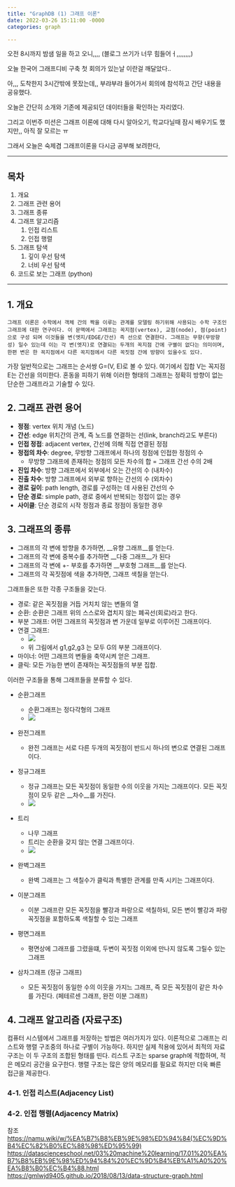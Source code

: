 ```yaml
---
title: "GraphDB (1) 그래프 이론"
date: 2022-03-26 15:11:00 -0000 
categories: graph

---
```


오전 8시까지 밤샘 일을 하고 오니,,,, (블로그 쓰기가 너무 힘들어ㅓ,,,,,,,,)

오늘 한국어 그래프디비 구축 첫 회의가 있는날 이란걸 깨달았다..

아,,, 도착한지 3시간밖에 못잤는데,, 부랴부랴 들어가서 회의에 참석하고 간단 내용을 공유했다.

오늘은 간단히 소개와 기존에 제공되던 데이터들을 확인하는 자리였다. 

그리고 이번주 미션은 그래프 이론에 대해 다시 알아오기, 학교다닐때 잠시 배우기도 했지만,, 아직 잘 모르는 ㅠ

그래서 오늘은 숙제겸 그래프이론을 다시금 공부해 보려한다,


--------------

## 목차
1. 개요
2. 그래프 관련 용어
3. 그래프 종류
4. 그래프 알고리즘
   1. 인접 리스트
   2. 인접 행렬
5. 그래프 탐색
   1. 깊이 우선 탐색
   2. 너비 우선 탐색
6. 코드로 보는 그래프 (python)

-----

## 1. 개요
```
그래프 이론은 수학에서 객체 간의 짝을 이루는 관계를 모델링 하기위해 사용되는 수학 구조인 그래프에 대한 연구이다. 이 문맥에서 그래프는 꼭지점(vertex), 교점(node), 점(point) 으로 구성 되며 이것들을 변(엣지/EDGE/간선) 즉 선으로 연결한다. 그래프는 무향(무방향성) 일수 있는데 이는 각 변(엣지)로 연결되는 두개의 꼭지점 간에 구별이 없다는 의미이며, 한편 변은 한 꼭지점에서 다른 꼭지점에서 다른 꼭짓점 간에 방향이 있을수도 있다. 
```
가장 일반적으로는 그래프는 순서쌍 G=(V, E)로 볼 수 있다. 여기에서 집합 V는 꼭지점 E는 간선을 의미한다. 혼동을 피하기 위해 이러한 형태의 그래프는 정확히 방향이 없는 단순한 그래프라고 기술할 수 있다.

## 2. 그래프 관련 용어
- __정점__: vertex 위치 개념 (노드)
- __간선__: edge 위치간의 관계, 즉 노드를 연결하는 선(link, branch라고도 부른다)
- __인접 정접__: adjacent vertex, 간선에 의해 직접 연결된 정점
- __정접의 차수__: degree, 무방향 그래프에서 하나의 정점에 인접한 정점의 수 
  - 무방향 그래프에 존재하는 정점의 모든 차수의 합 = 그래프 간선 수의 2배
- __진입 차수__: 방향 그래프에서 외부에서 오는 간선의 수 (내차수)
- __진출 차수__: 방향 그래프에서 외부로 향하는 간선의 수 (외차수)
- __경로 길이__: path length, 경로를 구성하는 데 사용된 간선의 수
- __단순 경로__: simple path, 경로 중에서 반복되는 정접이 없는 경우
- __사이클__: 단순 경로의 시작 정점과 종료 정점이 동일한 경우 

## 3. 그래프의 종류
- 그래프의 각 변에 방향을 추가하면, __유향 그래프__를 얻는다.
- 그래프의 각 변에 중복수를 추가하면 __다중 그래프__가 된다
- 그래프의 각 변에 +- 부호를 추가하면 __부호형 그래프__를 얻는다.
- 그래프의 각 꼭짓점에 색을 추가하면, 그래프 색칠을 얻는다.

그래프들은 또한 각종 구조들을 갖는다.
- 경로: 같은 꼭짓점을 거듭 거치치 않는 변들의 열
- 순환: 순환은 그래프 위의 스스로와 겹치지 않는 폐곡선(회로)라고 한다.
- 부분 그래프: 어떤 그래프의 꼭짓점과 변 가운데 일부로 이루어진 그래프이다.
- 연결 그래프: 
  - ![](https://upload.wikimedia.org/wikipedia/commons/thumb/0/08/Teilgraphenbeziehungen.svg/900px-Teilgraphenbeziehungen.svg.png)
  - 위 그림에서 g1,g2,g3 는 모두 G의 부분 그래프이다.
- 마이너: 어떤 그래프의 변들을 축약시켜 얻은 그래프.
- 클릭: 모든 가능한 변이 존재하는 꼭짓점들의 부분 집합.

이러한 구조들을 통해 그래프들을 분류할 수 있다.
- 순환그래프
  - 순환그래프는 정다각형의 그래프 
  - ![](https://upload.wikimedia.org/wikipedia/commons/thumb/f/f6/Undirected_6_cycle.svg/330px-Undirected_6_cycle.svg.png)


- 완전그래프
  - 완전 그래프는 서로 다른 두개의 꼭짓점이 반드시 하나의 변으로 연결된 그래프이다.

- 정규그래프
  - 정규 그래프는 모든 꼭짓점이 동일한 수의 이웃을 가지는 그래프이다. 모든 꼭짓점이 모두 같은 __차수__를 가진다.
  - ![](https://upload.wikimedia.org/wikipedia/commons/thumb/4/48/Petersen_graph_blue.svg/330px-Petersen_graph_blue.svg.png)

- 트리
  - 나무 그래프
  - 트리는 순환을 갖지 않는 연결 그래프이다.
  - ![](https://gmlwjd9405.github.io/images/data-structure-graph/graph-vs-tree.png)

- 완벽그래프 
  - 완벽 그래프는 그 색칠수가 클릭과 특별한 관계를 만족 시키는 그래프이다.
- 이분그래프
  - 이분 그래프란 모든 꼭짓점을 빨강과 파랑으로 색칠하되, 모든 변이 빨강과 파랑 꼭짓점을 포함하도록 색칠할 수 있는 그래프
- 평면그래프
  - 평면상에 그래프를 그렸을떄, 두변이 꼭짓점 이외에 만나지 않도록 그릴수 있는 그래프
- 삼차그래프 (정규 그래프)
  - 모든 꼭짓점이 동일한 수의 이웃을 가지느 그래프, 즉 모든 꼭짓점이 같은 차수를 가진다. (페테르센 그래프, 완전 이분 그래프)


## 4. 그래프 알고리즘 (자료구조)
컴퓨터 시스템에서 그래프를 저장하는 방법은 여러가지가 있다. 
이론적으로 그래프는 리스트와 행렬 구조중의 하나로 구별이 가능하다. 하지만 실제 적용에 있어서 최적의 자료구조는 이 두 구조의 조합된 형태를 띤다. 
리스트 구조는 sparse graph에 적합하며, 적은 메모리 공간을 요구한다.
행렬 구조는 많은 양의 메모리를 필요로 하지만 더욱 빠른 접근을 제공한다.

### 4-1. 인접 리스트(Adjacency List)
### 4-2. 인접 행렬(Adjacency Matrix)


참조
https://namu.wiki/w/%EA%B7%B8%EB%9E%98%ED%94%84(%EC%9D%B4%EC%82%B0%EC%88%98%ED%95%99)
https://datascienceschool.net/03%20machine%20learning/17.01%20%EA%B7%B8%EB%9E%98%ED%94%84%20%EC%9D%B4%EB%A1%A0%20%EA%B8%B0%EC%B4%88.html
https://gmlwjd9405.github.io/2018/08/13/data-structure-graph.html